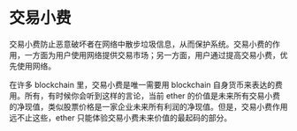 # 交易小费

交易小费防止恶意破坏者在网络中散步垃圾信息，从而保护系统。交易小费的作用，一方面为用户使用网络提供交易市场；另一方面，用户通过提高交易小费，优先使用网络。

在许多 blockchain 里，交易小费是唯一需要用 blockchain 自身货币来表达的费用。所有，有时候你会听到这样的言论，当前 ether 的价值是未来所有交易小费的净现值，类似股票价格是一家企业未来所有利润的净现值。但是，交易小费作用远不止这些，ether 只能体验交易小费未来价值的最起码的部分。
